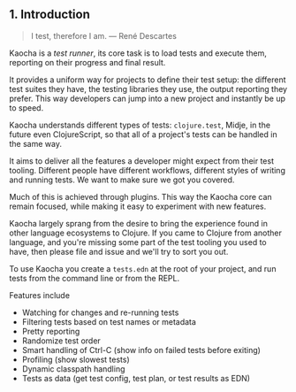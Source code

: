 ## 1. Introduction

> I test, therefore I am. — René Descartes

Kaocha is a _test runner_, its core task is to load tests and execute them,
reporting on their progress and final result.

It provides a uniform way for projects to define their test setup: the different
test suites they have, the testing libraries they use, the output reporting they
prefer. This way developers can jump into a new project and instantly be up to
speed.

Kaocha understands different types of tests: `clojure.test`, Midje, in the
future even ClojureScript, so that all of a project's tests can be handled in
the same way.

It aims to deliver all the features a developer might expect from their test
tooling. Different people have different workflows, different styles of writing
and running tests. We want to make sure we got you covered.

Much of this is achieved through plugins. This way the Kaocha core can remain
focused, while making it easy to experiment with new features.

Kaocha largely sprang from the desire to bring the experience found in other
language ecosystems to Clojure. If you came to Clojure from another language,
and you're missing some part of the test tooling you used to have, then please
file and issue and we'll try to sort you out.

To use Kaocha you create a `tests.edn` at the root of your project, and run
tests from the command line or from the REPL.

Features include

- Watching for changes and re-running tests
- Filtering tests based on test names or metadata
- Pretty reporting
- Randomize test order
- Smart handling of Ctrl-C (show info on failed tests before exiting)
- Profiling (show slowest tests)
- Dynamic classpath handling
- Tests as data (get test config, test plan, or test results as EDN)
